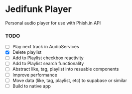 # Jedifunk Player

Personal audio player for use with Phish.in API

### TODO
- [ ] Play next track in AudioServices
- [x] Delete playlist
- [ ] Add to Playlist checkbox reactivity
- [ ] Add to Playlist search functionality
- [ ] Abstract like, tag, playlist into resuable components
- [ ] Improve performance
- [ ] Move data (like, tag, playlist, etc) to supabase or similar
- [ ] Build to native app
